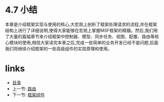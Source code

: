 # 4.7 小结

本章是介绍框架实现与使用的核心,大宏观上剖析了框架处理请求的流程,并在框架结构上进行了详细说明,使得大家能够在宏观上掌握MSF框架的精髓。然后,我们用了大量的篇幅章节来介绍框架中控制器、模型、同步任务、视图、配置、路由等核心模块的使用,相信大家读完本章之后,完成一些简单的业务开发已经不是问题,后面我们将继续介绍框架的一些高级组件的实现原理和使用。

# links
  * [目录](<preface.md>)
  * 上一节: [路由](<04.7.md>)
  * 下一节: [框架组件](<05.0.md>)